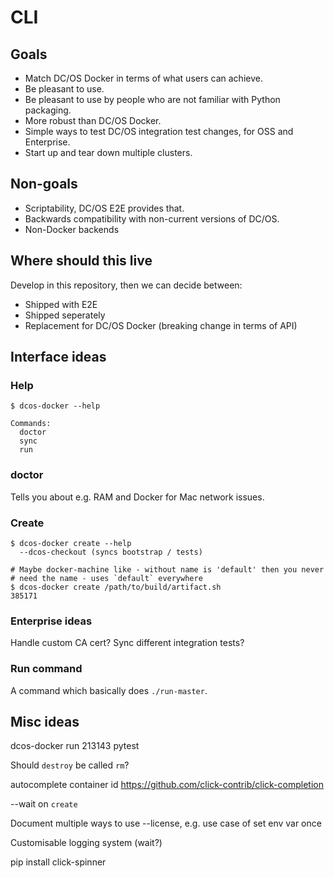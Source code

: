 # CLI

## Goals

* Match DC/OS Docker in terms of what users can achieve.
* Be pleasant to use.
* Be pleasant to use by people who are not familiar with Python packaging.
* More robust than DC/OS Docker.
* Simple ways to test DC/OS integration test changes, for OSS and Enterprise.
* Start up and tear down multiple clusters.

## Non-goals

* Scriptability, DC/OS E2E provides that.
* Backwards compatibility with non-current versions of DC/OS.
* Non-Docker backends

## Where should this live

Develop in this repository, then we can decide between:

* Shipped with E2E
* Shipped seperately
* Replacement for DC/OS Docker (breaking change in terms of API)

## Interface ideas

### Help

```
$ dcos-docker --help

Commands:
  doctor
  sync
  run
```

### doctor

Tells you about e.g. RAM and Docker for Mac network issues.

### Create

```
$ dcos-docker create --help
  --dcos-checkout (syncs bootstrap / tests)
```

```
# Maybe docker-machine like - without name is 'default' then you never
# need the name - uses `default` everywhere
$ dcos-docker create /path/to/build/artifact.sh
385171
```

### Enterprise ideas

Handle custom CA cert?
Sync different integration tests?

### Run command

A command which basically does `./run-master`.

## Misc ideas

dcos-docker run 213143 pytest

Should `destroy` be called `rm`?

autocomplete container id
https://github.com/click-contrib/click-completion

--wait on `create`

Document multiple ways to use --license,
e.g. use case of set env var once

Customisable logging system (wait?)

pip install click-spinner
